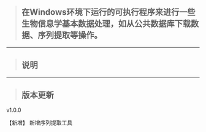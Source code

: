 > ## 在Windows环境下运行的可执行程序来进行一些生物信息学基本数据处理，如从公共数据库下载数据、序列提取等操作。

---

> ## 说明

---

> ## 版本更新

v1.0.0

【新增】    新增序列提取工具